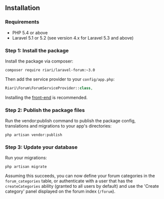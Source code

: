 ## Installation

### Requirements

+ PHP 5.4 or above
+ Laravel 5.1 or 5.2 (see version 4.x for Laravel 5.3 and above)

### Step 1: Install the package

Install the package via composer:

```
composer require riari/laravel-forum:~3.0
```

Then add the service provider to your `config/app.php`:

```php
Riari\Forum\ForumServiceProvider::class,
```

Installing the [front-end](docs/laravel-forum/3.x/front-end.introduction.md) is recommended.

### Step 2: Publish the package files

Run the vendor:publish command to publish the package config, translations and migrations to your app's directories:

`php artisan vendor:publish`

### Step 3: Update your database

Run your migrations:

`php artisan migrate`

Assuming this succeeds, you can now define your forum categories in the `forum_categories` table, or authenticate with a user that has the `createCategories` ability (granted to all users by default) and use the 'Create category' panel displayed on the forum index (`/forum`).
